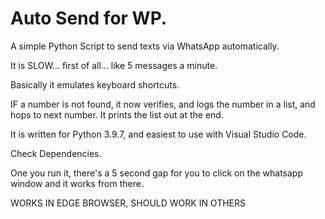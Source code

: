 # Auto Send for WP.
A simple Python Script to send texts via WhatsApp automatically.

It is SLOW... first of all... like 5 messages a minute.

Basically it emulates keyboard shortcuts. 

IF a number is not found, it now verifies, and logs the number in a list, and hops to next number. It prints the list out at the end. 

It is written for Python 3.9.7, and easiest to use with Visual Studio Code.

Check Dependencies.

One you run it, there's a 5 second gap for you to click on the whatsapp window and it works from there. 

WORKS IN EDGE BROWSER, SHOULD WORK IN OTHERS
